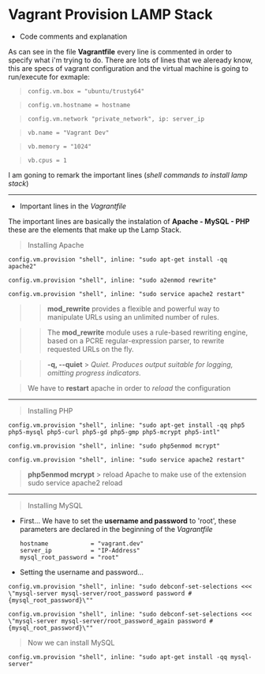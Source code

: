 # Vagrant Provision LAMP Stack 

- Code comments and explanation

As can see in the file **Vagrantfile** every line is commented in order to specify what i'm trying to do. There are lots of lines that we aleready know, this are specs of vagrant configuration and the virtual machine is going to run/execute for exmaple:

> `config.vm.box = "ubuntu/trusty64"`

> `config.vm.hostname = hostname`

> `config.vm.network "private_network", ip: server_ip`

> `vb.name = "Vagrant Dev"`

> `vb.memory = "1024"`

> `vb.cpus = 1`

I am goning to remark the important lines (*shell commands to install lamp stack*)

***

- Important lines in the _Vagrantfile_

The important lines are basically the instalation of **Apache - MySQL - PHP** these are the elements that make up the Lamp Stack.

 > Installing Apache
~~~
config.vm.provision "shell", inline: "sudo apt-get install -qq apache2"

config.vm.provision "shell", inline: "sudo a2enmod rewrite"

config.vm.provision "shell", inline: "sudo service apache2 restart"
~~~
>

>> **mod_rewrite** provides a flexible and powerful way to manipulate URLs using an unlimited number of rules.

>

>> The **mod_rewrite** module uses a rule-based rewriting engine, based on a PCRE regular-expression parser, to rewrite requested URLs on the fly.

>

>> **-q, --quiet** > *Quiet. Produces output suitable for logging, omitting progress indicators.*

>

> We have to **restart** apache in order to *reload* the configuration

---

> Installing PHP

~~~
config.vm.provision "shell", inline: "sudo apt-get install -qq php5 php5-mysql php5-curl php5-gd php5-gmp php5-mcrypt php5-intl"

config.vm.provision "shell", inline: "sudo php5enmod mcrypt"

config.vm.provision "shell", inline: "sudo service apache2 restart"
~~~

>

> **php5enmod mcrypt** > reload Apache to make use of the extension
sudo service apache2 reload

>

---

> Installing MySQL

+ First... We have to set the **username and password** to 'root', these parameters are declared in the beginning of the *Vagrantfile*

  ~~~
  hostname            = "vagrant.dev"
  server_ip           = "IP-Address"
  mysql_root_password = "root"
  ~~~

+ Setting the username and password...
~~~
config.vm.provision "shell", inline: "sudo debconf-set-selections <<< \"mysql-server mysql-server/root_password password #{mysql_root_password}\""

config.vm.provision "shell", inline: "sudo debconf-set-selections <<< \"mysql-server mysql-server/root_password_again password #{mysql_root_password}\""
~~~

>

> Now we can install MySQL
~~~
config.vm.provision "shell", inline: "sudo apt-get install -qq mysql-server"
~~~














